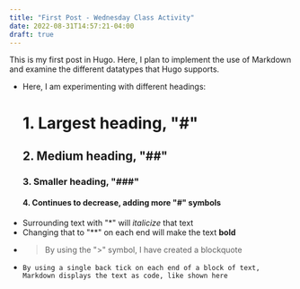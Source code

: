 ```yaml
---
title: "First Post - Wednesday Class Activity"
date: 2022-08-31T14:57:21-04:00
draft: true
---
```

This is my first post in Hugo. Here, I plan to implement the use of Markdown and examine the different datatypes that Hugo supports.
- Here, I am experimenting with different headings:
    # 1. Largest heading, "#" 
    ## 2. Medium heading, "##"
    ### 3. Smaller heading, "###"
    #### 4. Continues to decrease, adding more "#" symbols
- Surrounding text with "*" will *italicize* that text 
- Changing that to "**" on each end will make the text **bold**
- > By using the ">" symbol, I have created a blockquote
- `By using a single back tick on each end of a block of text, Markdown displays the text as code, like shown here`